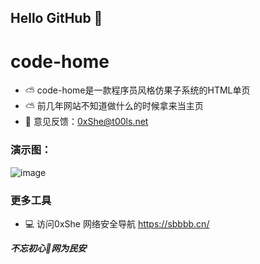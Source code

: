 ## Hello GitHub  👋


# code-home
- ⛅ code-home是一款程序员风格仿果子系统的HTML单页
- ⛅ 前几年网站不知道做什么的时候拿来当主页
- 📧 意见反馈：0xShe@t00ls.net

### 演示图：
![image](https://user-images.githubusercontent.com/89628734/230249003-18f6235e-baf8-4508-b10f-add02a92d073.png)



### 更多工具
- 💻 访问0xShe 网络安全导航 https://sbbbb.cn/




***不忘初心🔰网为民安***
